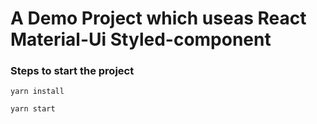 # A Demo Project which useas React Material-Ui Styled-component

### Steps to start the project

`yarn install `

`yarn start`
